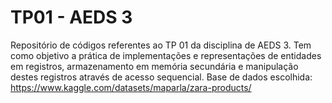 # TP01 - AEDS 3
Repositório de códigos referentes ao TP 01 da disciplina de AEDS 3. Tem como objetivo a prática de implementações e representações de entidades em registros, armazenamento em memória secundária e manipulação destes registros através de acesso sequencial. Base de dados escolhida: https://www.kaggle.com/datasets/maparla/zara-products/
